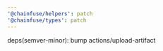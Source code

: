 ```yaml
---
'@chainfuse/helpers': patch
'@chainfuse/types': patch
---
```


deps(semver-minor): bump actions/upload-artifact
